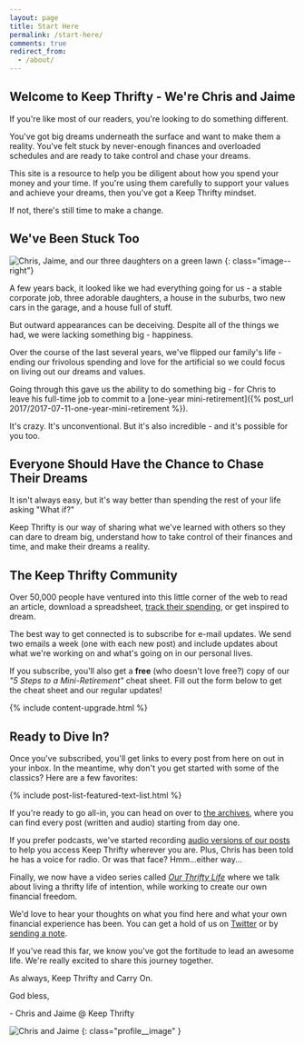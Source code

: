 ```yaml
---
layout: page
title: Start Here
permalink: /start-here/
comments: true
redirect_from:
  - /about/
---
```


## Welcome to Keep Thrifty - We're Chris and Jaime

If you're like most of our readers, you're looking to do something different.

You've got big dreams underneath the surface and want to make them a reality. You've felt stuck by never-enough finances and overloaded schedules and are ready to take control and chase your dreams.

This site is a resource to help you be diligent about how you spend your money and your time. If you're using them carefully to support your values and achieve your dreams, then you've got a Keep Thrifty mindset.

If not, there's still time to make a change.

## We've Been Stuck Too

![Chris, Jaime, and our three daughters on a green lawn]({{site.url}}/assets/img/our-family-vertical.jpg)
{: class="image--right"}

A few years back, it looked like we had everything going for us - a stable corporate job, three adorable daughters, a house in the suburbs, two new cars in the garage, and a house full of stuff.

But outward appearances can be deceiving. Despite all of the things we had, we were lacking something big - happiness.

Over the course of the last several years, we've flipped our family's life - ending our frivolous spending and love for the artificial so we could focus on living out our dreams and values.

Going through this gave us the ability to do something big - for Chris to leave his full-time job to commit to a [one-year mini-retirement]({% post_url 2017/2017-07-11-one-year-mini-retirement %}).

It's crazy. It's unconventional. But it's also incredible - and it's possible for you too.

## Everyone Should Have the Chance to Chase Their Dreams

It isn't always easy, but it's way better than spending the rest of your life asking "What if?"

Keep Thrifty is our way of sharing what we've learned with others so they can dare to dream big, understand how to take control of their finances and time, and make their dreams a reality.

## The Keep Thrifty Community

Over 50,000 people have ventured into this little corner of the web to read an article, download a spreadsheet, [track their spending](https://thrifty.keepthrifty.com), or get inspired to dream.

The best way to get connected is to subscribe for e-mail updates. We send two emails a week (one with each new post) and include updates about what we're working on and what's going on in our personal lives.

If you subscribe, you'll also get a __free__ (who doesn't love free?) copy of our _"5 Steps to a Mini-Retirement"_ cheat sheet. Fill out the form below to get the cheat sheet and our regular updates!

<div class="boxed">
{% include content-upgrade.html %}
</div>

## Ready to Dive In?

Once you've subscribed, you'll get links to every post from here on out in your inbox. In the meantime, why don't you get started with some of the classics? Here are a few favorites:

{% include post-list-featured-text-list.html %}

If you're ready to go all-in, you can head on over to [the archives]({{site.url}}/archive/), where you can find every post (written and audio) starting from day one.

If you prefer podcasts, we've started recording [audio versions of our posts]({{site.url}}/audio/) to help you access Keep Thrifty wherever you are. Plus, Chris has been told he has a voice for radio. Or was that face? Hmm...either way...

Finally, we now have a video series called [_Our Thrifty Life_](https://www.youtube.com/playlist?list=PLfi4J9hdaYLxY2i6ic4ftJ4tWV58Sar7s) where we talk about living a thrifty life of intention, while working to create our own financial freedom.

We'd love to hear your thoughts on what you find here and what your own financial experience has been. You can get a hold of us on [Twitter](https://www.twitter.com/keepthrifty/) or by [sending a note]({{site.url}}/work-with-me/#contact).

If you've read this far, we know you've got the fortitude to lead an awesome life. We're really excited to share this journey together.

As always, Keep Thrifty and Carry On.

God bless,

\- Chris and Jaime @ Keep Thrifty

![Chris and Jaime]({{site.url}}/assets/img/chris-and-jaime-keep-thrifty.jpg)
{: class="profile__image" }
